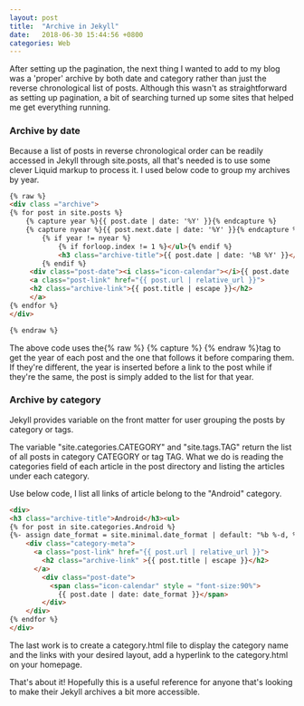 ```yaml
---
layout: post
title:  "Archive in Jekyll"
date:   2018-06-30 15:44:56 +0800
categories: Web
---
```

After setting up the pagination, the next thing I wanted to add to my blog was a 'proper' archive by both date and category rather than just the reverse chronological list of posts. Although this wasn't as straightforward as setting up pagination, a bit of searching turned up some sites that helped me get everything running.

### Archive by date
Because a list of posts in reverse chronological order can be readily accessed in Jekyll through site.posts, all that's needed is to use some clever Liquid markup to process it. 
I used below code to group my archives by year.

```html
{% raw %}
<div class ="archive">	
{% for post in site.posts %}
    {% capture year %}{{ post.date | date: '%Y' }}{% endcapture %}
    {% capture nyear %}{{ post.next.date | date: '%Y' }}{% endcapture %}
        {% if year != nyear %}
            {% if forloop.index != 1 %}</ul>{% endif %}
            <h3 class="archive-title">{{ post.date | date: '%B %Y' }}</h3><ul>
        {% endif %}
	 <div class="post-date"><i class="icon-calendar"></i>{{ post.date | date: "%e %B %Y" }}</div>
     <a class="post-link" href="{{ post.url | relative_url }}">
     <h2 class="archive-link">{{ post.title | escape }}</h2>
     </a>
{% endfor %}
</div>

{% endraw %}


```

The above code uses the{% raw %} {% capture %} {% endraw %}tag to get the year of each post and the one that follows it before comparing them. If they're different, the year is inserted before a link to the post while if they're the same, the post is simply added to the list for that year. 

### Archive by category
Jekyll provides variable on the front matter for user grouping the posts by category or tags.

The variable "site.categories.CATEGORY" and "site.tags.TAG" return the list of all posts in category CATEGORY or tag TAG. What we do is reading the categories field of each article in the post directory and listing the articles under each category.

Use below code, I list all links of article belong to the "Android" category. 
```html
<div>
<h3 class="archive-title">Android</h3><ul>
{% for post in site.categories.Android %}
{%- assign date_format = site.minimal.date_format | default: "%b %-d, %Y" -%}
    <div class="category-meta">
      <a class="post-link" href="{{ post.url | relative_url }}">
		<h2 class="archive-link" >{{ post.title | escape }}</h2>
      </a>
        <div class="post-date">
          <span class="icon-calendar" style = "font-size:90%">
            {{ post.date | date: date_format }}</span>
		</div>
    </div>
{% endfor %}
</div>
```
The last work is to create a category.html file to display the category name and the links with your desired layout, add a hyperlink to the category.html on your homepage.  

That's about it! Hopefully this is a useful reference for anyone that's looking to make their Jekyll archives a bit more accessible.